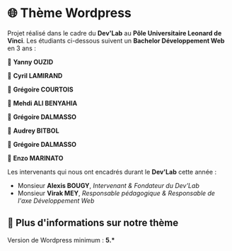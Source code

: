 <h1>🌐 Thème Wordpress</h1>

<p>Projet réalisé dans le cadre du <b>Dev'Lab</b> au <b>Pôle Universitaire Leonard de Vinci</b>. Les étudiants ci-dessous suivent un <b>Bachelor Développement Web</b> en 3 ans : </p>
<p>🔸 <b>Yanny OUZID</b></p>
<p>🔹 <b>Cyril LAMIRAND</b></p>
<p>🔸 <b>Grégoire COURTOIS</b></p>
<p>🔹 <b>Mehdi ALI BENYAHIA</b></p>
<p>🔸 <b>Grégoire DALMASSO</b></p>
<p>🔹 <b>Audrey BITBOL</b></p>
<p>🔸 <b>Grégoire DALMASSO</b></p>
<p>🔹 <b>Enzo MARINATO</b></p>

<p>Les intervenants qui nous ont encadrés durant le <b>Dev'Lab</b> cette année :</p>

<ul>	
	<li>Monsieur <b>Alexis BOUGY</b>, <i>Intervenant & Fondateur du Dev'Lab</i></li>
	<li>Monsieur <b>Virak MEY</b>, <i>Responsable pédagogique & Responsable de l'axe Développement Web</i></li>
</ul>

<h2>🔎 Plus d'informations sur notre thème</h2>

<p>Version de Wordpress minimum : <b>5.*</b> </p>
